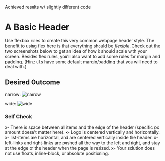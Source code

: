 Achieved results w/ slightly different code

# A Basic Header

Use flexbox rules to create this very common webpage header style. The benefit to using flex here is that everything should be _flexible_. Check out the two screenshots below to get an idea of how it should scale with your screen. Besides flex rules, you'll also want to add some rules for margin and padding. (Hint: `ul`s have some default margin/padding that you will need to deal with.)

## Desired Outcome

narrow:
![narrow](./desired-outcome-narrow.png)

wide: 
![wide](./desired-outcome-wide.png)

### Self Check
x- There is space between all items and the edge of the header (specific px amount doesn't matter here).
x- Logo is centered vertically and horizontally.
x- list-items are horizontal, and are centered vertically inside the header.
x- left-links and right-links are pushed all the way to the left and right, and stay at the edge of the header when the page is resized.
x- Your solution does not use floats, inline-block, or absolute positioning.